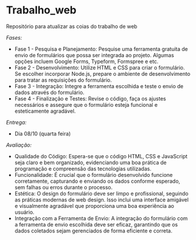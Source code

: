 # Trabalho_web
Repositório para atualizar as coias do trabalho de web

_Fases:_

- Fase 1 - Pesquisa e Planejamento:
        Pesquise uma ferramenta gratuita de envio de formulários que possa ser integrada ao projeto. Algumas opções incluem Google Forms, Typeform, Formspree e etc.
- Fase 2 - Desenvolvimento:
        Utilize HTML e CSS para criar o formulário. Se escolher incorporar Node.js, prepare o ambiente de desenvolvimento para tratar as requisições do formulário.
- Fase 3 - Integração:
        Integre a ferramenta escolhida e teste o envio de dados através do formulário.
- Fase 4 - Finalização e Testes:
        Revise o código, faça os ajustes necessários e assegure que o formulário esteja funcional e esteticamente agradável.
  
_Entrega:_
- Dia 08/10 (quarta feira)

_Avaliação:_
- Qualidade do Código:
        Espera-se que o código HTML, CSS e JavaScript seja claro e bem organizado, evidenciando uma boa prática de programação e compreensão das tecnologias utilizadas.
- Funcionalidade:
        É crucial que o formulário desenvolvido funcione corretamente, capturando e enviando os dados conforme esperado, sem falhas ou erros durante o processo.
- Estética:
        O design do formulário deve ser limpo e profissional, seguindo as práticas modernas de web design. Isso inclui uma interface amigável e visualmente agradável que proporciona uma boa experiência ao usuário.
- Integração com a Ferramenta de Envio:
        A integração do formulário com a ferramenta de envio escolhida deve ser eficaz, garantindo que os dados coletados sejam gerenciados de forma eficiente e correta.
